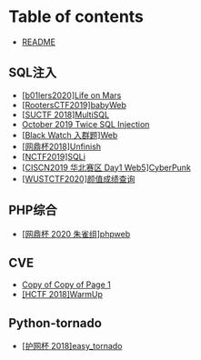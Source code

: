 # Table of contents

* [README](README.md)

## SQL注入

* [\[b01lers2020\]Life on Mars](sql-zhu-ru/b01lers2020-life-on-mars.md)
* [\[RootersCTF2019\]babyWeb](sql-zhu-ru/rootersctf2019-babyweb.md)
* [\[SUCTF 2018\]MultiSQL](sql-zhu-ru/suctf-2018-multisql.md)
* [October 2019 Twice SQL Injection](sql-zhu-ru/october-2019-twice-sql-injection.md)
* [\[Black Watch 入群题\]Web](sql-zhu-ru/black-watch-ru-qun-ti-web.md)
* [\[网鼎杯2018\]Unfinish](sql-zhu-ru/wang-ding-bei-2018unfinish.md)
* [\[NCTF2019\]SQLi](sql-zhu-ru/nctf2019-sqli.md)
* [\[CISCN2019 华北赛区 Day1 Web5\]CyberPunk](sql-zhu-ru/ciscn2019-hua-bei-sai-qu-day1-web5cyberpunk.md)
* [\[WUSTCTF2020\]颜值成绩查询](sql-zhu-ru/wustctf2020-yan-zhi-cheng-ji-cha-xun.md)

## PHP综合

* [\[网鼎杯 2020 朱雀组\]phpweb](php-zong-he/wang-ding-bei-2020-zhu-que-zu-phpweb.md)

## CVE

* [Copy of Copy of Page 1](cve/copy-of-copy-of-page-1.md)
* [\[HCTF 2018\]WarmUp](cve/hctf-2018-warmup.md)

## Python-tornado

* [\[护网杯 2018\]easy\_tornado](python-tornado/hu-wang-bei-2018easytornado.md)
